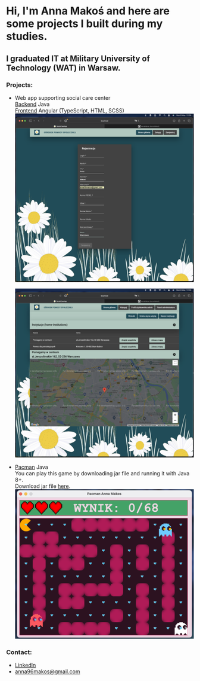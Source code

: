 # Hi, I'm Anna Makoś and here are some projects I built during my studies.

## I graduated IT at Military University of Technology (WAT) in Warsaw.


### Projects:

* Web app supporting social care center
  <br>  [Backend](https://github.com/AnnaMakos/SocialCareAppBack) Java
  <br>  [Frontend](https://github.com/AnnaMakos/SocialCareAppFront) Angular (TypeScript, HTML, SCSS)
  <br>
  <img src="https://github.com/AnnaMakos/AnnaMakos/blob/main/Images/socialcareSignup.png">
  
  <img src="https://github.com/AnnaMakos/AnnaMakos/blob/main/Images/socialcareMaps.png">

* [Pacman](https://github.com/AnnaMakos/Pacman) Java
  <br>  You can play this game by downloading jar file and running it with Java 8+.
  <br>  Download jar file [here](https://github.com/AnnaMakos/Pacman/releases).
  <img src="https://github.com/AnnaMakos/AnnaMakos/blob/main/Images/pacmanScreen.png">
  
 
### Contact:
* [LinkedIn](https://www.linkedin.com/in/anna-makos/)
* anna96makos@gmail.com
<!--
**AnnaMakos/AnnaMakos** is a ✨ _special_ ✨ repository because its `README.md` (this file) appears on your GitHub profile.

Here are some ideas to get you started:

- 🔭 I’m currently working on ...
- 🌱 I’m currently learning ...
- 👯 I’m looking to collaborate on ...
- 🤔 I’m looking for help with ...
- 💬 Ask me about ...
- 📫 How to reach me: ...
- 😄 Pronouns: ...
- ⚡ Fun fact: ...
-->
